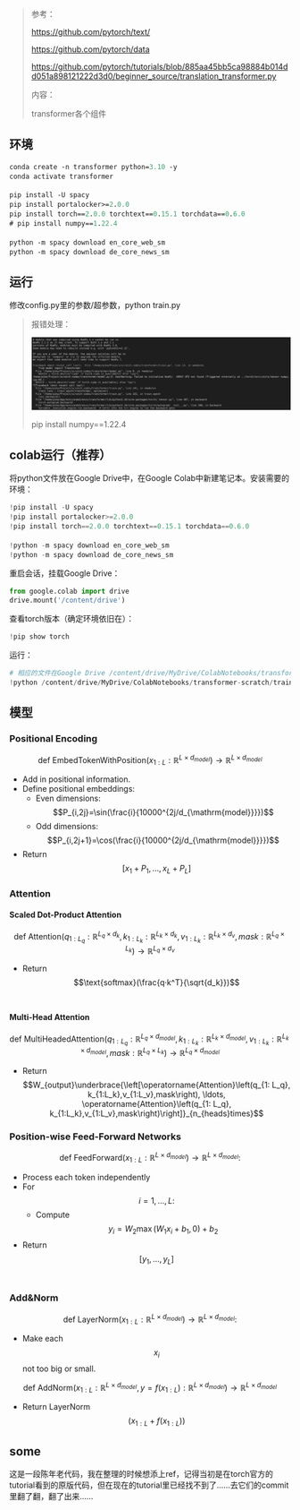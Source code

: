 >参考：
>
>https://github.com/pytorch/text/
>
>https://github.com/pytorch/data
>
>https://github.com/pytorch/tutorials/blob/885aa45bb5ca98884b014dd051a898121222d3d0/beginner_source/translation_transformer.py
>
>内容：
>
>transformer各个组件

## 环境

```ps
conda create -n transformer python=3.10 -y
conda activate transformer

pip install -U spacy
pip install portalocker>=2.0.0
pip install torch==2.0.0 torchtext==0.15.1 torchdata==0.6.0
# pip install numpy==1.22.4

python -m spacy download en_core_web_sm
python -m spacy download de_core_news_sm
```
## 运行
修改config.py里的参数/超参数，python train.py

>报错处理：
>
>![](./.assets/error.png)
>
>pip install numpy==1.22.4

## colab运行（推荐）
将python文件放在Google Drive中，在Google Colab中新建笔记本。安装需要的环境：
```python
!pip install -U spacy
!pip install portalocker>=2.0.0
!pip install torch==2.0.0 torchtext==0.15.1 torchdata==0.6.0

!python -m spacy download en_core_web_sm
!python -m spacy download de_core_news_sm
```
重启会话，挂载Google Drive：
```python
from google.colab import drive
drive.mount('/content/drive')
```
查看torch版本（确定环境依旧在）：
```python
!pip show torch
```
运行：
```python
# 相应的文件在Google Drive /content/drive/MyDrive/ColabNotebooks/transformer-scratch内
!python /content/drive/MyDrive/ColabNotebooks/transformer-scratch/train.py
```
## 模型

### Positional Encoding

$$\text{def EmbedTokenWithPosition}(x_{1:L}:\mathbb{R}^{L\times d_{model}})\rightarrow\mathbb{R}^{L\times d_{model}}$$

- Add in positional information.
- Define positional embeddings:
  - Even dimensions: $$P_{i,2j}=\sin(\frac{i}{10000^{2j/d_{\mathrm{model}}}})$$
  - Odd dimensions: $$P_{i,2j+1}=\cos(\frac{i}{10000^{2j/d_{\mathrm{model}}}})$$
- Return $$[x_1+P_1,\ldots,x_L+P_L]$$

### Attention

#### Scaled Dot-Product Attention

$$\text{def Attention}(q_{1:L_q}:\mathbb{R}^{L_q\times d_k},k_{1:L_k}:\mathbb{R}^{L_k\times d_k},v_{1:L_k}:\mathbb{R}^{L_k\times d_v},mask:\mathbb{R}^{L_q\times L_{k}})\to\mathbb{R}^{L_q\times d_v}$$

- Return $$\text{softmax}(\frac{q·k^T}{\sqrt{d_k}})$$​

#### Multi-Head Attention

$$\text{def MultiHeadedAttention}(q_{1:L_q}:\mathbb{R}^{L_q\times d_{model}},k_{1:L_k}:\mathbb{R}^{L_k\times d_{model}},v_{1:L_k}:\mathbb{R}^{L_k\times d_{model}},mask:\mathbb{R}^{L_q\times L_{k}})\to\mathbb{R}^{L_q\times d_{model}}$$

- Return $$W_{output}\underbrace{\left[\operatorname{Attention}\left(q_{1: L_q}, k_{1:L_k},v_{1:L_v},mask\right), \ldots, \operatorname{Attention}\left(q_{1: L_q}, k_{1:L_k},v_{1:L_v},mask\right)\right]}_{n_{heads}times}$$

### Position-wise Feed-Forward Networks

$$\text{def FeedForward}(x_{1:L}:\mathbb{R}^{L\times d_{model}})\to\mathbb{R}^{L\times d_{model}}{:}$$

- Process each token independently
- For $$i=1,\ldots,L{:}$$
  - Compute $$y_i=W_2\max(W_1x_i+b_1,0)+b_2$$
- Return $$[y_1,\ldots,y_L]$$​

### Add&Norm

$$\text{def LayerNorm}(x_{1:L}:\mathbb{R}^{L\times d_{model}})\to\mathbb{R}^{L\times d_{model}}{:}$$

- Make each $$x_i$$ not too big or small.

$$\text{def AddNorm}(x_{1:L}:\mathbb{R}^{L\times d_{model}},y=f(x_{1:L}):\mathbb{R}^{L\times d_{model}})\to\mathbb{R}^{L\times d_{model}}$$

- Return LayerNorm$$(x_{1:L}+f(x_{1:L}))$$

## some

这是一段陈年老代码，我在整理的时候想添上ref，记得当初是在torch官方的tutorial看到的原版代码，但在现在的tutorial里已经找不到了……去它们的commit里翻了翻，翻了出来……
